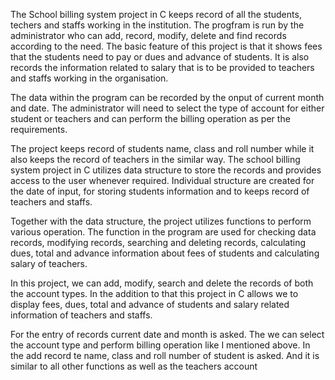 The School billing system project in C keeps record of all the students, techers and staffs working in the institution. The progfram is run by the administrator who can add, record, modify, delete and find records according to the need. The basic feature of this project is that it shows fees that the students need to pay or dues and advance of students. It is also records the information related to salary that is to be provided to teachers and staffs working in the organisation.
  
The data within the program can be recorded by the onput of current month and date. The administrator will need to select the type of account for either student or teachers and can perform the billing operation as per the requirements.

The project keeps record of students name, class and roll number while it also keeps the record of teachers in the similar way. The school billing system project in C utilizes data structure to store the records and provides access to the user whenever required. Individual structure are created for the date of input, for storing students information and to keeps record of teachers and staffs.

Together with the data structure, the project utilizes functions to perform various operation. The function in the program are used for checking data records, modifying records, searching and deleting records, calculating dues, total and advance information about fees of students and calculating salary of teachers.

In this project, we can add, modify, search and delete the records of both the account types. In the addition to that this project in C allows we to display fees, dues, total and advance of students and salary related information of teachers and staffs.

For the entry of records current date and month is asked. The we can select the account type and perform billing operation like I mentioned above. In the add record te name, class and roll number of student is asked. And it is similar to all other functions as well as the teachers account 

